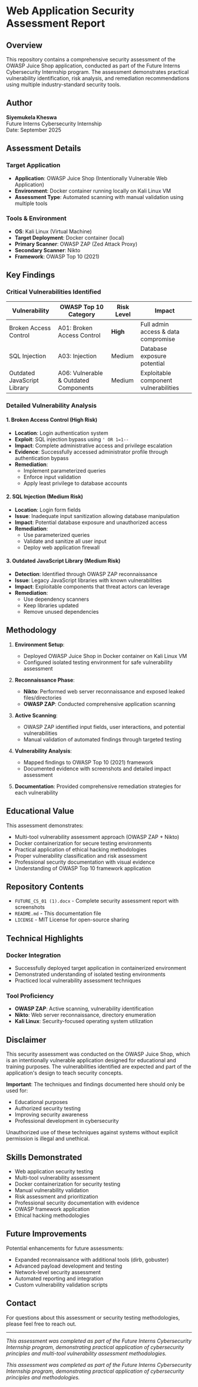 # Web Application Security Assessment Report

## Overview
This repository contains a comprehensive security assessment of the OWASP Juice Shop application, conducted as part of the Future Interns Cybersecurity Internship program. The assessment demonstrates practical vulnerability identification, risk analysis, and remediation recommendations using multiple industry-standard security tools.

## Author
**Siyemukela Kheswa**  
Future Interns Cybersecurity Internship  
Date: September 2025

## Assessment Details

### Target Application
- **Application**: OWASP Juice Shop (Intentionally Vulnerable Web Application)
- **Environment**: Docker container running locally on Kali Linux VM
- **Assessment Type**: Automated scanning with manual validation using multiple tools

### Tools & Environment
- **OS**: Kali Linux (Virtual Machine)
- **Target Deployment**: Docker container (local)
- **Primary Scanner**: OWASP ZAP (Zed Attack Proxy)
- **Secondary Scanner**: Nikto
- **Framework**: OWASP Top 10 (2021)

## Key Findings

### Critical Vulnerabilities Identified

| Vulnerability | OWASP Top 10 Category | Risk Level | Impact |
|--------------|----------------------|------------|---------|
| Broken Access Control | A01: Broken Access Control | **High** | Full admin access & data compromise |
| SQL Injection | A03: Injection | Medium | Database exposure potential |
| Outdated JavaScript Library | A06: Vulnerable & Outdated Components | Medium | Exploitable component vulnerabilities |

### Detailed Vulnerability Analysis

#### 1. Broken Access Control (High Risk)
- **Location**: Login authentication system
- **Exploit**: SQL injection bypass using `' OR 1=1--`
- **Impact**: Complete administrative access and privilege escalation
- **Evidence**: Successfully accessed administrator profile through authentication bypass
- **Remediation**: 
  - Implement parameterized queries
  - Enforce input validation
  - Apply least privilege to database accounts

#### 2. SQL Injection (Medium Risk)
- **Location**: Login form fields
- **Issue**: Inadequate input sanitization allowing database manipulation
- **Impact**: Potential database exposure and unauthorized access
- **Remediation**: 
  - Use parameterized queries
  - Validate and sanitize all user input
  - Deploy web application firewall

#### 3. Outdated JavaScript Library (Medium Risk)
- **Detection**: Identified through OWASP ZAP reconnaissance
- **Issue**: Legacy JavaScript libraries with known vulnerabilities
- **Impact**: Exploitable components that threat actors can leverage
- **Remediation**: 
  - Use dependency scanners
  - Keep libraries updated
  - Remove unused dependencies

## Methodology

1. **Environment Setup**: 
   - Deployed OWASP Juice Shop in Docker container on Kali Linux VM
   - Configured isolated testing environment for safe vulnerability assessment

2. **Reconnaissance Phase**:
   - **Nikto**: Performed web server reconnaissance and exposed leaked files/directories
   - **OWASP ZAP**: Conducted comprehensive application scanning

3. **Active Scanning**:
   - OWASP ZAP identified input fields, user interactions, and potential vulnerabilities
   - Manual validation of automated findings through targeted testing

4. **Vulnerability Analysis**:
   - Mapped findings to OWASP Top 10 (2021) framework
   - Documented evidence with screenshots and detailed impact assessment

5. **Documentation**: Provided comprehensive remediation strategies for each vulnerability

## Educational Value

This assessment demonstrates:
- Multi-tool vulnerability assessment approach (OWASP ZAP + Nikto)
- Docker containerization for secure testing environments
- Practical application of ethical hacking methodologies
- Proper vulnerability classification and risk assessment
- Professional security documentation with visual evidence
- Understanding of OWASP Top 10 framework application

## Repository Contents

- `FUTURE_CS_01 (1).docx` - Complete security assessment report with screenshots
- `README.md` - This documentation file
- `LICENSE` - MIT License for open-source sharing

## Technical Highlights

### Docker Integration
- Successfully deployed target application in containerized environment
- Demonstrated understanding of isolated testing environments
- Practiced local vulnerability assessment techniques

### Tool Proficiency
- **OWASP ZAP**: Active scanning, vulnerability identification
- **Nikto**: Web server reconnaissance, directory enumeration
- **Kali Linux**: Security-focused operating system utilization

## Disclaimer

This security assessment was conducted on the OWASP Juice Shop, which is an intentionally vulnerable application designed for educational and training purposes. The vulnerabilities identified are expected and part of the application's design to teach security concepts.

**Important**: The techniques and findings documented here should only be used for:
- Educational purposes
- Authorized security testing
- Improving security awareness
- Professional development in cybersecurity

Unauthorized use of these techniques against systems without explicit permission is illegal and unethical.

## Skills Demonstrated

- Web application security testing
- Multi-tool vulnerability assessment
- Docker containerization for security testing
- Manual vulnerability validation
- Risk assessment and prioritization
- Professional security documentation with evidence
- OWASP framework application
- Ethical hacking methodologies

## Future Improvements

Potential enhancements for future assessments:
- Expanded reconnaissance with additional tools (dirb, gobuster)
- Advanced payload development and testing
- Network-level security assessment
- Automated reporting and integration
- Custom vulnerability validation scripts

## Contact

For questions about this assessment or security testing methodologies, please feel free to reach out.

---

*This assessment was completed as part of the Future Interns Cybersecurity Internship program, demonstrating practical application of cybersecurity principles and multi-tool vulnerability assessment methodologies.*

*This assessment was completed as part of the Future Interns Cybersecurity Internship program, demonstrating practical application of cybersecurity principles and methodologies.*
